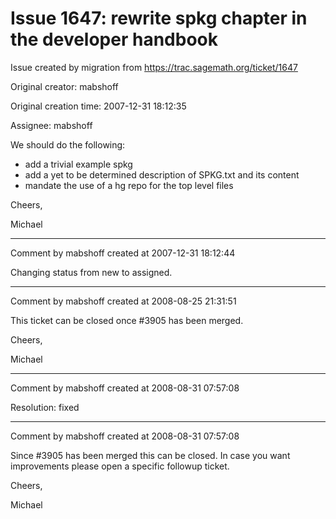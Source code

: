 # Issue 1647: rewrite spkg chapter in the developer handbook

Issue created by migration from https://trac.sagemath.org/ticket/1647

Original creator: mabshoff

Original creation time: 2007-12-31 18:12:35

Assignee: mabshoff

We should do the following:

 * add a trivial example spkg 
 * add a yet to be determined description of SPKG.txt and its content
 * mandate the use of a hg repo for the top level files

Cheers,

Michael


---

Comment by mabshoff created at 2007-12-31 18:12:44

Changing status from new to assigned.


---

Comment by mabshoff created at 2008-08-25 21:31:51

This ticket can be closed once #3905 has been merged.

Cheers,

Michael


---

Comment by mabshoff created at 2008-08-31 07:57:08

Resolution: fixed


---

Comment by mabshoff created at 2008-08-31 07:57:08

Since #3905 has been merged this can be closed. In case you want improvements please open a specific followup ticket.

Cheers,

Michael
